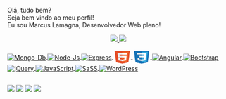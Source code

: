 Olá, tudo bem? <br>
Seja bem vindo ao meu perfil! <br>
Eu sou Marcus Lamagna, Desenvolvedor Web pleno!

<div align="center">
  <a href="https://www.mlamagna.com.br/">
  <img height="180em" src="https://github-readme-stats.vercel.app/api?username=MarcusLamagna&show_icons=true&theme=dark&include_all_commits=true&count_private=true"/>
  <img height="180em" src="https://github-readme-stats.vercel.app/api/top-langs/?username=MarcusLamagna&layout=compact&langs_count=7&theme=dark"/>
</div>
<div style="display: inline_block"><br>
  <img align="center" alt="Mongo-Db" height="30" width="40" src="https://cdn.jsdelivr.net/gh/devicons/devicon/icons/mongodb/mongodb-original.svg">
  <img align="center" alt="Node-Js" height="30" width="40" src="https://cdn.jsdelivr.net/gh/devicons/devicon/icons/nodejs/nodejs-original.svg">
  <img align="center" alt="Express" height="30" width="40" src="https://cdn.jsdelivr.net/gh/devicons/devicon/icons/express/express-original.svg">
  <img align="center" alt="HTML5" height="30" width="40" src="https://raw.githubusercontent.com/devicons/devicon/master/icons/html5/html5-original.svg">
  <img align="center" alt="CSS3" height="30" width="40" src="https://raw.githubusercontent.com/devicons/devicon/master/icons/css3/css3-original.svg">
  <img align="center" alt="Angular" height="30" width="40" src="https://cdn.jsdelivr.net/gh/devicons/devicon/icons/angularjs/angularjs-original.svg">
  <img align="center" alt="Bootstrap" height="30" width="40" src="https://cdn.jsdelivr.net/gh/devicons/devicon/icons/bootstrap/bootstrap-original.svg">
  <img align="center" alt="jQuery" height="30" width="40" src="https://cdn.jsdelivr.net/gh/devicons/devicon/icons/jquery/jquery-original.svg">
  <img align="center" alt="JavaScript" height="30" width="40" src="https://cdn.jsdelivr.net/gh/devicons/devicon/icons/javascript/javascript-original.svg">
  <img align="center" alt="SaSS" height="30" width="40" src="https://cdn.jsdelivr.net/gh/devicons/devicon/icons/sass/sass-original.svg">
  <img align="center" alt="WordPress" height="30" width="40" src="https://cdn.jsdelivr.net/gh/devicons/devicon/icons/wordpress/wordpress-original.svg">
  <!--<img align="right" alt="Rafa-pic" height="150" style="border-radius:50px;" src="https://media.discordapp.net/attachments/639956127056134178/890373478988013628/Publicacoes_Instagram_1_1.png?width=676&height=676">-->
</div>
  
  ##
 
<div> 
 
  <a href="https://www.instagram.com/mlamagnadev/" target="_blank"><img src="https://img.shields.io/badge/-Instagram-%23E4405F?style=for-the-badge&logo=instagram&logoColor=white" target="_blank"></a>
 	<a href="https://www.facebook.com/mlamagnadev/?ref=pages_you_manage" target="_blank"><img src="https://img.shields.io/badge/Facebook-9146FF?style=for-the-badge&logo=twitch&logoColor=white" target="_blank"></a>
  <a href="https://www.linkedin.com/in/marcuslamagna/" target="_blank"><img src="https://img.shields.io/badge/-LinkedIn-%230077B5?style=for-the-badge&logo=linkedin&logoColor=white" target="_blank"></a> 
  <a href = "mailto:contato@mlamagna.com.br"><img src="https://img.shields.io/badge/-Email-%23333?style=for-the-badge&logo=gmail&logoColor=white" target="_blank"></a>
  <!--![Snake animation](https://github.com/rafaballerini/rafaballerini/blob/output/github-contribution-grid-snake.svg)-->
 
</div>
